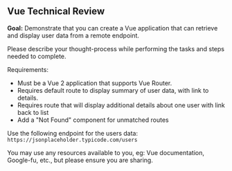 ## Vue Technical Review

**Goal:** Demonstrate that you can create a Vue application that can retrieve and display user data from a remote endpoint.

Please describe your thought-process while performing the tasks and steps needed to complete.

Requirements:

- Must be a Vue 2 application that supports Vue Router.
- Requires default route to display summary of user data, with link to details.
- Requires route that will display additional details about one user with link back to list
- Add a "Not Found" component for unmatched routes

Use the following endpoint for the users data: `https://jsonplaceholder.typicode.com/users`

You may use any resources available to you, eg: Vue documentation, Google-fu, etc., but please ensure you are sharing.
